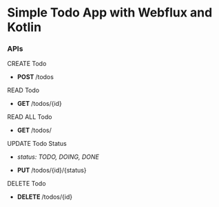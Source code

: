 # Simple Todo App with Webflux and Kotlin

### APIs
CREATE Todo 
-   <b> POST </b> /todos

READ Todo
-   <b> GET </b> /todos/{id}

READ ALL Todo
-   <b> GET </b> /todos/

UPDATE Todo Status

-   <i>status: TODO, DOING, DONE </i>

-   <b> PUT </b> /todos/{id}/{status}

DELETE Todo
-   <b> DELETE </b> /todos/{id}
